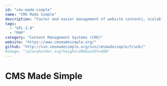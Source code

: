 ```yaml
---
id: "cms-made-simple"
name: "CMS Made Simple"
description: "Faster and easier management of website contents, scalable for small businesses to large corporations."
tags:
  - "GPL-2.0"
  - "PHP"
category: "Content Management Systems (CMS)"
website: "https://www.cmsmadesimple.org/"
github: "http://svn.cmsmadesimple.org/svn/cmsmadesimple/trunk/"
#image: "/placeholder.svg?height=300&width=400"
---
```


# CMS Made Simple

